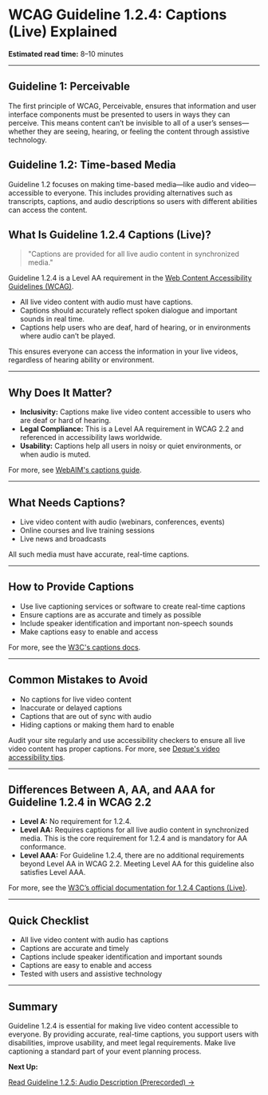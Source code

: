 <!--
title: 1.2.4 - Captions (Live)
series: Making the Web Accessible for All
description: A practical guide to WCAG Guideline 1.2.4 (Captions, Live)—what it means, why it matters, and how to make live video content accessible with captions.
keywords: wcag 1.2.4, captions, live video, accessibility, web standards, digital inclusion, subtitles
image: WCAG-Series-1.2.4.png
imageAlt: Blue text on yellow background saying, "Web Content Accessibiilty Guiedlines (WCAG) 1.2.4 Explained, Captions (Live)"
status: published
date: 2025-07-01
excerpt: This guideline ensures live video content is accessible with captions.
-->

# **WCAG Guideline 1.2.4: Captions (Live) Explained**

**Estimated read time:** 8–10 minutes

---

## **Guideline 1: Perceivable**

The first principle of WCAG, Perceivable, ensures that information and user interface components must be presented to users in ways they can perceive. This means content can’t be invisible to all of a user’s senses—whether they are seeing, hearing, or feeling the content through assistive technology.

## **Guideline 1.2: Time-based Media**

Guideline 1.2 focuses on making time-based media—like audio and video—accessible to everyone. This includes providing alternatives such as transcripts, captions, and audio descriptions so users with different abilities can access the content.

## **What Is Guideline 1.2.4 Captions (Live)?**

<!-- [Illustration: Live video player with captions enabled] -->

> "Captions are provided for all live audio content in synchronized media."

Guideline 1.2.4 is a Level AA requirement in the [Web Content Accessibility Guidelines (WCAG)](https://www.w3.org/WAI/WCAG22/quickref/#captions-live).

- All live video content with audio must have captions.
- Captions should accurately reflect spoken dialogue and important sounds in real time.
- Captions help users who are deaf, hard of hearing, or in environments where audio can’t be played.

This ensures everyone can access the information in your live videos, regardless of hearing ability or environment.

---

## **Why Does It Matter?**

<!-- [Infographic: Live video player, captions, user with hearing aid] -->

- **Inclusivity:** Captions make live video content accessible to users who are deaf or hard of hearing.
- **Legal Compliance:** This is a Level AA requirement in WCAG 2.2 and referenced in accessibility laws worldwide.
- **Usability:** Captions help all users in noisy or quiet environments, or when audio is muted.

For more, see [WebAIM's captions guide](https://webaim.org/techniques/captions/).

---

## **What Needs Captions?**

<!-- [Grid: Live video player, webinar, online event, all with captions icon] -->

- Live video content with audio (webinars, conferences, events)
- Online courses and live training sessions
- Live news and broadcasts

All such media must have accurate, real-time captions.

---

## **How to Provide Captions**

<!-- [Side-by-side: Live video with captions, live video without captions]
[Example: Captioning service interface] -->

- Use live captioning services or software to create real-time captions
- Ensure captions are as accurate and timely as possible
- Include speaker identification and important non-speech sounds
- Make captions easy to enable and access

For more, see the [W3C's captions docs](https://www.w3.org/WAI/WCAG22/Understanding/captions-live.html).

---

## **Common Mistakes to Avoid**

<!-- [Do/Don't graphic: Left side with accurate live captions, right side with missing or inaccurate captions] -->

- No captions for live video content
- Inaccurate or delayed captions
- Captions that are out of sync with audio
- Hiding captions or making them hard to enable

Audit your site regularly and use accessibility checkers to ensure all live video content has proper captions. For more, see [Deque's video accessibility tips](https://www.deque.com/blog/video-accessibility-tips/).

---

## **Differences Between A, AA, and AAA for Guideline 1.2.4 in WCAG 2.2**

<!-- [Infographic: Three columns labeled A, AA, AAA with example requirements for each] -->

- **Level A:** No requirement for 1.2.4.
- **Level AA:** Requires captions for all live audio content in synchronized media. This is the core requirement for 1.2.4 and is mandatory for AA conformance.
- **Level AAA:** For Guideline 1.2.4, there are no additional requirements beyond Level AA in WCAG 2.2. Meeting Level AA for this guideline also satisfies Level AAA.

For more, see the [W3C’s official documentation for 1.2.4 Captions (Live)](https://www.w3.org/WAI/WCAG22/Understanding/captions-live.html).

---

## **Quick Checklist**

<!-- [Checklist graphic: Icons for each item (live video, captions, editor, etc.)] -->

- All live video content with audio has captions
- Captions are accurate and timely
- Captions include speaker identification and important sounds
- Captions are easy to enable and access
- Tested with users and assistive technology

---

## **Summary**

<!-- [Illustration: User watching a live video with captions enabled] -->

Guideline 1.2.4 is essential for making live video content accessible to everyone. By providing accurate, real-time captions, you support users with disabilities, improve usability, and meet legal requirements. Make live captioning a standard part of your event planning process.

**Next Up:**

[Read Guideline 1.2.5: Audio Description (Prerecorded) →](WCAG-Guideline-1-2-5-Audio-Description-Prerecorded-Explained)
